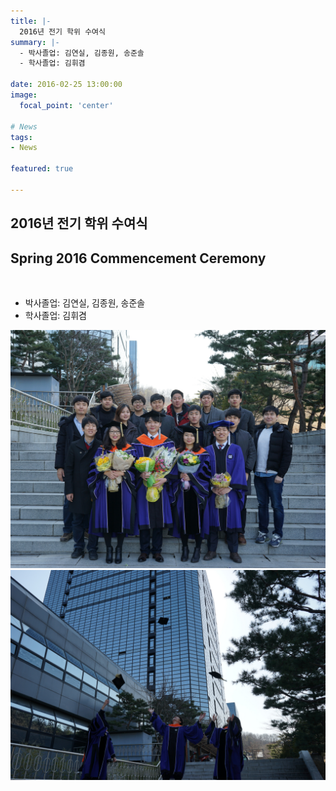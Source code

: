 ```yaml
---
title: |-
  2016년 전기 학위 수여식
summary: |-
  - 박사졸업: 김연실, 김종원, 송준솔
  - 학사졸업: 김휘겸

date: 2016-02-25 13:00:00
image:
  focal_point: 'center'

# News
tags: 
- News

featured: true

---
```


## 2016년 전기 학위 수여식 
## Spring 2016 Commencement Ceremony
</br>

  - 박사졸업: 김연실, 김종원, 송준솔
  - 학사졸업: 김휘겸

 ![featuered](featured.jpg)
 ![160225-fig1](fig1.jpg)
 <!-- ![200227-fig2](fig2.jpg) -->